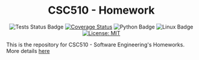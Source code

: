 <h1 align="center">CSC510 - Homework</h1>

<p align="center">
<a><img src="https://github.com/CSC510-SE-Group/homework-1/actions/workflows/tests-hw1.yml/badge.svg" alt="Tests Status Badge"></a>
<a href='https://coveralls.io/github/CSC510-SE-Group/homework-1'><img src='https://coveralls.io/repos/github/CSC510-SE-Group/homework-1/badge.svg' alt='Coverage Status' /></a>
<a><img src="https://img.shields.io/badge/Python-3776AB?style=for-the-badge&logo=python&logoColor=white" alt="Python Badge"></a>
<a><img src="https://img.shields.io/badge/Linux-FCC624?style=for-the-badge&logo=linux&logoColor=black" alt="Linux Badge"></a>
<a href="https://opensource.org/licenses/MIT" target="_blank">
  <img src="https://img.shields.io/badge/License-MIT-yellow.svg" alt="License: MIT">
</a>
</p>

This is the repository for CSC510 - Software Engineering's Homeworks. More details [here](https://txt.github.io/se24fall/hw1.html)
